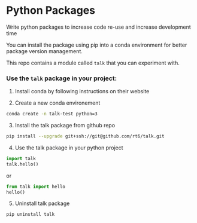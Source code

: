 # Python Packages

Write python packages to increase code re-use and increase development time

You can install the package using pip into a conda environment for better package version management.

This repo contains a module called `talk` that you can experiment with.

### Use the `talk` package in your project:

1) Install conda by following instructions on their website

2) Create a new conda environement
```sh
conda create -n talk-test python=3
```

3) Install the talk package from github repo
```sh
pip install --upgrade git+ssh://git@github.com/rt6/talk.git
```

4) Use the talk package in your python project
```python
import talk
talk.hello()
```
or
```python
from talk import hello
hello()
```

5) Uninstall talk package
```sh
pip uninstall talk
```
